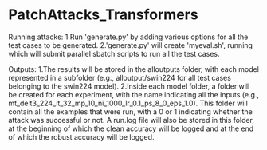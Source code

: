 # PatchAttacks_Transformers

Running attacks:
1.Run 'generate.py' by adding various options for all the test cases to be generated.
2.'generate.py' will create 'myeval.sh', running which will submit parallel sbatch scripts to run all the test cases.

Outputs:
1.The results will be stored in the alloutputs folder, with each model represented in a subfolder (e.g., alloutput/swin224 for all test cases belonging to the swin224 model).
2.Inside each model folder, a folder will be created for each experiment, with the name indicating all the inputs (e.g., mt_deit3_224_it_32_mp_10_ni_1000_lr_0.1_ps_8_0_eps_1.0). This folder will contain all the examples that were run, with a 0 or 1 indicating whether the attack was successful or not. A run.log file will also be stored in this folder, at the beginning of which the clean accuracy will be logged and at the end of which the robust accuracy will be logged.
